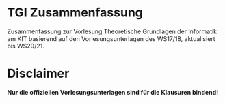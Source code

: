 # TGI Zusammenfassung
Zusammenfassung zur Vorlesung Theoretische Grundlagen der Informatik am KIT basierend auf den Vorlesungsunterlagen des WS17/18, aktualisiert bis WS20/21.

# Disclaimer
**Nur die offiziellen Vorlesungsunterlagen sind für die Klausuren bindend!**
